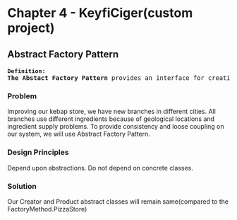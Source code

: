 # Chapter 4 - KeyfiCiger(custom project)

## Abstract Factory Pattern

<pre>
<font size="3"><b>Definition</b></font>:
<b>The Abstact Factory Pattern</b> provides an interface for creating families or dependent objects without specifying their concrete classes.
</pre>

### Problem
Improving our kebap store, we have new branches in different cities. 
All branches use different ingredients because of geological locations and ingredient supply problems.
To provide consistency and loose coupling on our system, we will use Abstract Factory Pattern.

### Design Principles
Depend upon abstractions. Do not depend on concrete classes.

### Solution
Our Creator and Product abstract classes will remain same(compared to the FactoryMethod.PizzaStore)